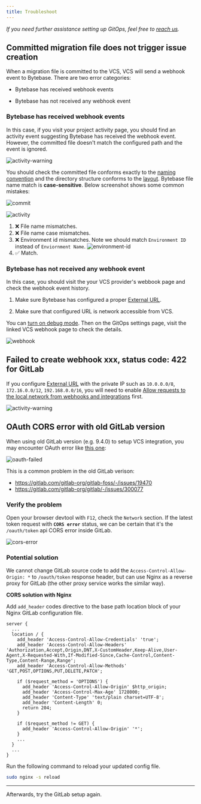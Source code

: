 ```yaml
---
title: Troubleshoot
---
```


_If you need further assistance setting up GitOps, feel free to [reach us](/docs/faq/#how-to-reach-us)._

## Committed migration file does not trigger issue creation

When a migration file is committed to the VCS, VCS will send a webhook event to Bytebase. There are two error categories:

- Bytebase has received webhook events

- Bytebase has not received any webhook event

### Bytebase has received webhook events

In this case, if you visit your project activity page, you should find an activity event suggesting Bytebase has received the webhook event. However, the committed file doesn't match the configured path and the event is ignored.

![activity-warning](/content/docs/vcs-integration/troubleshoot/activity-warning.webp)

You should check the committed file conforms exactly to the [naming convention](/docs/vcs-integration/name-and-organize-schema-files) and the directory structure conforms to the [layout](/docs/vcs-integration/name-and-organize-schema-files#file-organization). Bytebase file name match is **case-sensitive**. Below screenshot shows some common mistakes:

![commit](/content/docs/vcs-integration/troubleshoot/commits.webp)

![activity](/content/docs/vcs-integration/troubleshoot/activities.webp)

1. ❌ File name mismatches.
1. ❌ File name case mismatches.
1. ❌ Environment id mismatches. Note we should match `Environment ID` instead of `Enviornment Name`.
   ![environment-id](/content/docs/vcs-integration/troubleshoot/environment-id.webp)
1. ✅ Match.

### Bytebase has not received any webhook event

In this case, you should visit the your VCS provider's webbook page and check the webhook event history.

1. Make sure Bytebase has configured a proper [External URL](/docs/get-started/install/external-url).

1. Make sure that configured URL is network accessible from VCS.

You can [turn on debug mode](/docs/faq/#toggle-debug-mode-at-runtime). Then on the GitOps settings page, visit
the linked VCS webhook page to check the details.

![webhook](/content/docs/vcs-integration/troubleshoot/webhook.webp)

## Failed to create webhook xxx, status code: 422 for GitLab

If you configure [External URL](/docs/get-started/install/external-url) with the private IP such as `10.0.0.0/8`, `172.16.0.0/12`, `192.168.0.0/16`, you will need to enable [Allow requests to the local network from webhooks and integrations](https://docs.gitlab.com/ee/security/webhooks.html#allow-outbound-requests-to-certain-ip-addresses-and-domains) first.

![activity-warning](/content/docs/vcs-integration/troubleshoot/gitlab-allow-internal-request.webp)

## OAuth CORS error with old GitLab version

When using old GitLab version (e.g. 9.4.0) to setup VCS integration, you may encounter OAuth error like [this one](https://github.com/bytebase/bytebase/issues/467):

![oauth-failed](/content/docs/vcs-integration/troubleshoot/oauth-failed.webp)

This is a common problem in the old GitLab verison:

- https://gitlab.com/gitlab-org/gitlab-foss/-/issues/19470
- https://gitlab.com/gitlab-org/gitlab/-/issues/300077

### Verify the problem

Open your browser devtool with `F12`, check the `Network` section. If the latest token request with **`CORS error`** status, we can be certain that it's the `/oauth/token` api CORS error inside GitLab.

![cors-error](/content/docs/vcs-integration/troubleshoot/cors-error.webp)

### Potential solution

We cannot change GitLab source code to add the `Access-Control-Allow-Origin: *` to `/oauth/token` response header, but can use Nginx as a reverse proxy for GitLab (the other proxy service works the similar way).

**CORS solution with Nginx**

Add `add_header` codes directive to the base path location block of your Nginx GitLab configuration file.

```nginx
server {
  ...
  location / {
    add_header 'Access-Control-Allow-Credentials' 'true';
    add_header 'Access-Control-Allow-Headers' 'Authorization,Accept,Origin,DNT,X-CustomHeader,Keep-Alive,User-Agent,X-Requested-With,If-Modified-Since,Cache-Control,Content-Type,Content-Range,Range';
    add_header 'Access-Control-Allow-Methods' 'GET,POST,OPTIONS,PUT,DELETE,PATCH';

    if ($request_method = 'OPTIONS') {
      add_header 'Access-Control-Allow-Origin' $http_origin;
      add_header 'Access-Control-Max-Age' 1728000;
      add_header 'Content-Type' 'text/plain charset=UTF-8';
      add_header 'Content-Length' 0;
      return 204;
    }

    if ($request_method != GET) {
      add_header 'Access-Control-Allow-Origin' '*';
    }
    ...
  }
  ...
}
```

Run the following command to reload your updated config file.

```bash
sudo nginx -s reload
```

---

Afterwards, try the GitLab setup again.
